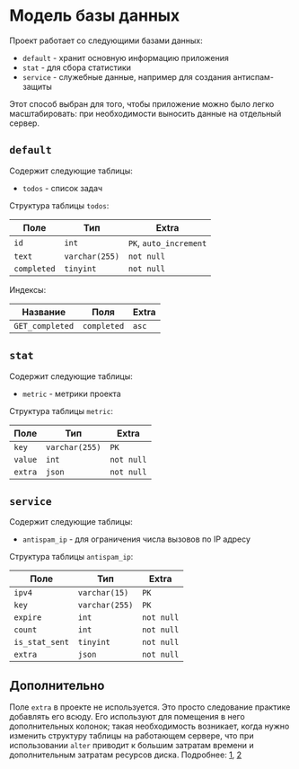 # Модель базы данных

Проект работает со следующими базами данных:

- `default` - хранит основную информацию приложения
- `stat` - для сбора статистики
- `service` - служебные данные, например для создания антиспам-защиты

Этот способ выбран для того, чтобы приложение можно было легко масштабировать: при необходимости выносить данные на отдельный сервер.

## `default`

Содержит следующие таблицы:

- `todos` - список задач

Структура таблицы `todos`:

| Поле | Тип | Extra |
|------|-----|-------|
| `id` | `int` | `PK`, `auto_increment` |
| `text` | `varchar(255)` | `not null` |
| `completed` | `tinyint` | `not null` |

Индексы:

| Название | Поля | Extra |
|----------|------|-------|
| `GET_completed` | `completed` | `asc` |

## `stat`

Содержит следующие таблицы:

- `metric` - метрики проекта

Структура таблицы `metric`:

| Поле | Тип | Extra |
|------|-----|-------|
| `key` | `varchar(255)` | `PK` |
| `value` | `int` | `not null` |
| `extra` | `json` | `not null` |

## `service`

Содержит следующие таблицы:

- `antispam_ip` - для ограничения числа вызовов по IP адресу

Структура таблицы `antispam_ip`:

| Поле | Тип | Extra |
|------|-----|-------|
| `ipv4` | `varchar(15)` | `PK` |
| `key` | `varchar(255)` | `PK` |
| `expire` | `int` | `not null` |
| `count` | `int` | `not null` |
| `is_stat_sent` | `tinyint` | `not null` |
| `extra` | `json` | `not null` |

## Дополнительно

Поле `extra` в проекте не используется. Это просто следование практике добавлять его всюду. Его используют для помещения в него дополнительных колонок; такая необходимость возникает, когда нужно изменить структуру таблицы на работающем сервере, что при использовании `alter` приводит к большим затратам времени и дополнительным затратам ресурсов диска. Подробнее: [1], [2]

[1]: https://stackoverflow.com/q/12774709 
[2]: https://habr.com/ru/company/oleg-bunin/blog/443422
